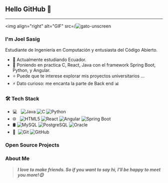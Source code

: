 ## Hello GitHub 👋

---
<img align="right" alt="GIF" src=/![gato-unscreen](https://github.com/user-attachments/assets/2217e144-735c-496c-87d3-e4003942ce37)
>

### I'm Joel Sasig

Estudiante de Ingeniería en Computación y entusiasta del Código Abierto.
- 🌱 Actualmente estudiando Ecuador.
- 💬 Poniendo en practica C, React, Java con el framework Spring Boot, Python, y Angular.
- ⭐ Puede que te interese explorar mis proyectos universitarios ...
- ⚡ Dato curioso: me encanta la parte de Back end 📊

### 🛠 Tech Stack

- 💻 &#160; ![Java](https://img.shields.io/badge/-Java-333333?style=flat&logo=Java&logoColor=007396)
![C](https://img.shields.io/badge/-C-333333?style=flat&logo=C&logoColor=A8B9CC)
![Python](https://img.shields.io/badge/-Python-333333?style=flat&logo=Python&logoColor=3776AB)
- 🌐 &#160; ![HTML5](https://img.shields.io/badge/-HTML5-333333?style=flat&logo=HTML5)
![React](https://img.shields.io/badge/-React-333333?style=flat&logo=React)
![Angular](https://img.shields.io/badge/-Angular-333333?style=flat&logo=Angular&logoColor=DD0031)
![Spring Boot](https://img.shields.io/badge/-Spring%20Boot-333333?style=flat&logo=Spring-Boot&logoColor=6DB33F)
- 🛢 ![MySQL](https://img.shields.io/badge/-MySQL-333333?style=flat&logo=mysql)
![PostgreSQL](https://img.shields.io/badge/-PostgreSQL-333333?style=flat&logo=PostgreSQL&logoColor=336791)
![Oracle](https://img.shields.io/badge/-Oracle-333333?style=flat&logo=Oracle)
- 🔧 &#160;![Git](https://img.shields.io/badge/-Git-333333?style=flat&logo=git)
![GitHub](https://img.shields.io/badge/-GitHub-333333?style=flat&logo=github)


### Open Source Projects


### About Me


> ***I love to make friends. So if you want to say hi, I'll be happy to meet you more!😊***

